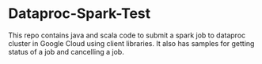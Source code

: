 # Dataproc-Spark-Test

This repo contains java and scala code to submit a spark job to dataproc cluster in Google Cloud using client libraries. It also has samples for getting status of a job and cancelling a job.
